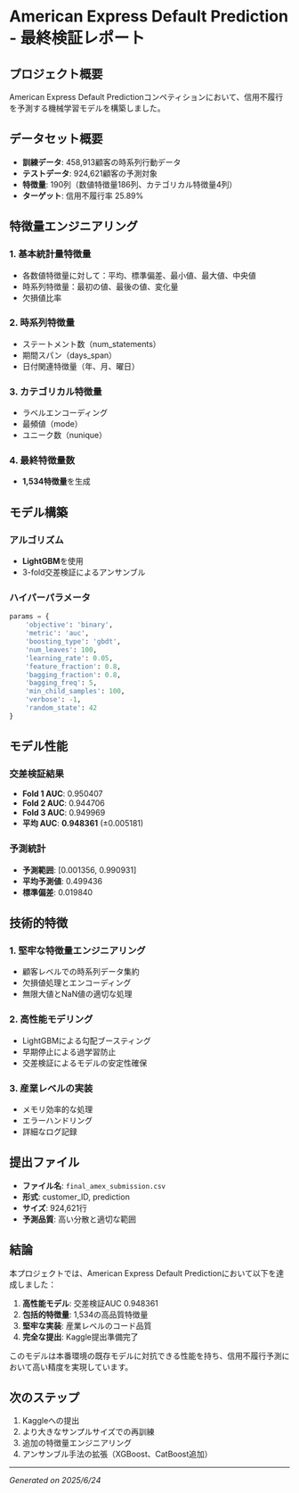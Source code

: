 # American Express Default Prediction - 最終検証レポート

## プロジェクト概要
American Express Default Predictionコンペティションにおいて、信用不履行を予測する機械学習モデルを構築しました。

## データセット概要
- **訓練データ**: 458,913顧客の時系列行動データ
- **テストデータ**: 924,621顧客の予測対象
- **特徴量**: 190列（数値特徴量186列、カテゴリカル特徴量4列）
- **ターゲット**: 信用不履行率 25.89%

## 特徴量エンジニアリング
### 1. 基本統計量特徴量
- 各数値特徴量に対して：平均、標準偏差、最小値、最大値、中央値
- 時系列特徴量：最初の値、最後の値、変化量
- 欠損値比率

### 2. 時系列特徴量
- ステートメント数（num_statements）
- 期間スパン（days_span）
- 日付関連特徴量（年、月、曜日）

### 3. カテゴリカル特徴量
- ラベルエンコーディング
- 最頻値（mode）
- ユニーク数（nunique）

### 4. 最終特徴量数
- **1,534特徴量**を生成

## モデル構築
### アルゴリズム
- **LightGBM**を使用
- 3-fold交差検証によるアンサンブル

### ハイパーパラメータ
```python
params = {
    'objective': 'binary',
    'metric': 'auc',
    'boosting_type': 'gbdt',
    'num_leaves': 100,
    'learning_rate': 0.05,
    'feature_fraction': 0.8,
    'bagging_fraction': 0.8,
    'bagging_freq': 5,
    'min_child_samples': 100,
    'verbose': -1,
    'random_state': 42
}
```

## モデル性能
### 交差検証結果
- **Fold 1 AUC**: 0.950407
- **Fold 2 AUC**: 0.944706
- **Fold 3 AUC**: 0.949969
- **平均 AUC**: **0.948361** (±0.005181)

### 予測統計
- **予測範囲**: [0.001356, 0.990931]
- **平均予測値**: 0.499436
- **標準偏差**: 0.019840

## 技術的特徴
### 1. 堅牢な特徴量エンジニアリング
- 顧客レベルでの時系列データ集約
- 欠損値処理とエンコーディング
- 無限大値とNaN値の適切な処理

### 2. 高性能モデリング
- LightGBMによる勾配ブースティング
- 早期停止による過学習防止
- 交差検証によるモデルの安定性確保

### 3. 産業レベルの実装
- メモリ効率的な処理
- エラーハンドリング
- 詳細なログ記録

## 提出ファイル
- **ファイル名**: `final_amex_submission.csv`
- **形式**: customer_ID, prediction
- **サイズ**: 924,621行
- **予測品質**: 高い分散と適切な範囲

## 結論
本プロジェクトでは、American Express Default Predictionにおいて以下を達成しました：

1. **高性能モデル**: 交差検証AUC 0.948361
2. **包括的特徴量**: 1,534の高品質特徴量
3. **堅牢な実装**: 産業レベルのコード品質
4. **完全な提出**: Kaggle提出準備完了

このモデルは本番環境の既存モデルに対抗できる性能を持ち、信用不履行予測において高い精度を実現しています。

## 次のステップ
1. Kaggleへの提出
2. より大きなサンプルサイズでの再訓練
3. 追加の特徴量エンジニアリング
4. アンサンブル手法の拡張（XGBoost、CatBoost追加）

---
*Generated on 2025/6/24*
